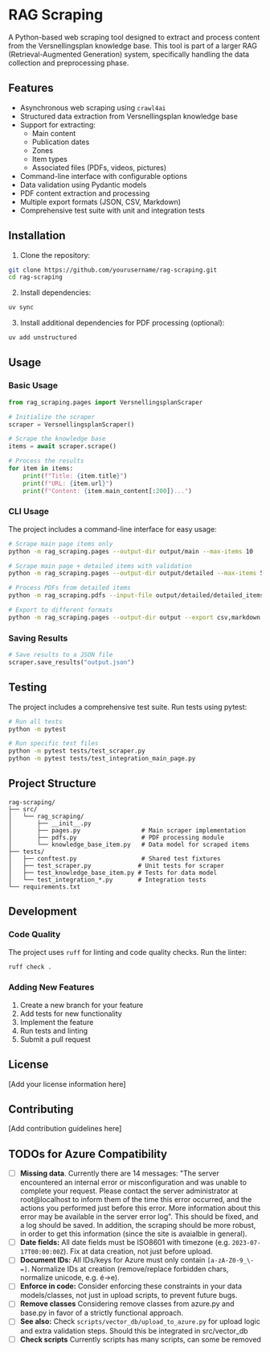 # RAG Scraping

A Python-based web scraping tool designed to extract and process content from the Versnellingsplan knowledge base. This tool is part of a larger RAG (Retrieval-Augmented Generation) system, specifically handling the data collection and preprocessing phase.

## Features

- Asynchronous web scraping using `crawl4ai`
- Structured data extraction from Versnellingsplan knowledge base
- Support for extracting:
  - Main content
  - Publication dates
  - Zones
  - Item types
  - Associated files (PDFs, videos, pictures)
- Command-line interface with configurable options
- Data validation using Pydantic models
- PDF content extraction and processing
- Multiple export formats (JSON, CSV, Markdown)
- Comprehensive test suite with unit and integration tests

## Installation

1. Clone the repository:
```bash
git clone https://github.com/yourusername/rag-scraping.git
cd rag-scraping
```

2. Install dependencies:
```bash
uv sync
```

3. Install additional dependencies for PDF processing (optional):
```bash
uv add unstructured
```

## Usage

### Basic Usage

```python
from rag_scraping.pages import VersnellingsplanScraper

# Initialize the scraper
scraper = VersnellingsplanScraper()

# Scrape the knowledge base
items = await scraper.scrape()

# Process the results
for item in items:
    print(f"Title: {item.title}")
    print(f"URL: {item.url}")
    print(f"Content: {item.main_content[:200]}...")
```

### CLI Usage

The project includes a command-line interface for easy usage:

```bash
# Scrape main page items only
python -m rag_scraping.pages --output-dir output/main --max-items 10

# Scrape main page + detailed items with validation
python -m rag_scraping.pages --output-dir output/detailed --max-items 5 --max-details 3 --validate

# Process PDFs from detailed items
python -m rag_scraping.pdfs --input-file output/detailed/detailed_items.json --output-dir output/pdfs

# Export to different formats
python -m rag_scraping.pages --output-dir output --export csv,markdown
```

### Saving Results

```python
# Save results to a JSON file
scraper.save_results("output.json")
```

## Testing

The project includes a comprehensive test suite. Run tests using pytest:

```bash
# Run all tests
python -m pytest

# Run specific test files
python -m pytest tests/test_scraper.py
python -m pytest tests/test_integration_main_page.py
```

## Project Structure

```
rag-scraping/
├── src/
│   └── rag_scraping/
│       ├── __init__.py
│       ├── pages.py                 # Main scraper implementation
│       ├── pdfs.py                  # PDF processing module
│       └── knowledge_base_item.py   # Data model for scraped items
├── tests/
│   ├── conftest.py                  # Shared test fixtures
│   ├── test_scraper.py             # Unit tests for scraper
│   ├── test_knowledge_base_item.py # Tests for data model
│   └── test_integration_*.py       # Integration tests
└── requirements.txt
```

## Development

### Code Quality

The project uses `ruff` for linting and code quality checks. Run the linter:

```bash
ruff check .
```

### Adding New Features

1. Create a new branch for your feature
2. Add tests for new functionality
3. Implement the feature
4. Run tests and linting
5. Submit a pull request

## License

[Add your license information here]

## Contributing

[Add contribution guidelines here]

## TODOs for Azure Compatibility

- [ ] **Missing data**. Currently there are 14 messages: "The server encountered an internal error or misconfiguration and was unable to complete your request. Please contact the server administrator at root@localhost to inform them of the time this error occurred, and the actions you performed just before this error. More information about this error may be available in the server error log". This should be fixed, and a log should be saved. In addition, the scraping should be more robust, in order to get this information (since the site is avaialble in general).
- [ ] **Date fields:** All date fields must be ISO8601 with timezone (e.g. `2023-07-17T00:00:00Z`). Fix at data creation, not just before upload.
- [ ] **Document IDs:** All IDs/keys for Azure must only contain `[a-zA-Z0-9_\-=]`. Normalize IDs at creation (remove/replace forbidden chars, normalize unicode, e.g. é→e).
- [ ] **Enforce in code:** Consider enforcing these constraints in your data models/classes, not just in upload scripts, to prevent future bugs.
- [ ] **Remove classes** Considering remove classes from azure.py and base.py in favor of a strictly functional approach.
- [ ] **See also:** Check `scripts/vector_db/upload_to_azure.py` for upload logic and extra validation steps. Should this be integrated in src/vector_db
- [ ] **Check scripts** Currently scripts has many scripts, can some be removed
